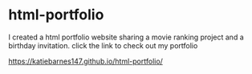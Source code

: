 # html-portfolio
I created a html portfolio website sharing a movie ranking project and a birthday invitation. 
click the link to check out my portfolio 

https://katiebarnes147.github.io/html-portfolio/
